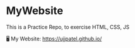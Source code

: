 # MyWebsite
This is a Practice Repo, to exercise HTML, CSS, JS

🖥 My Website: https://ujjpatel.github.io/
